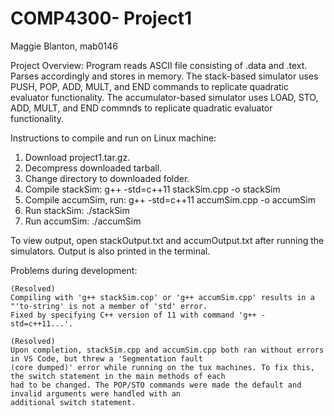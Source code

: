 # COMP4300- Project1

Maggie Blanton, mab0146

Project Overview: 
  Program reads ASCII file consisting of .data and .text. Parses accordingly and stores in memory. 
  The stack-based simulator uses PUSH, POP, ADD, MULT, and END commands to replicate quadratic evaluator functionality. 
  The accumulator-based simulator uses LOAD, STO, ADD, MULT, and END commnds to replicate quadratic evaluator functionality.

Instructions to compile and run on Linux machine:

  1. Download project1.tar.gz.
  2. Decompress downloaded tarball. 
  3. Change directory to downloaded folder. 
  4. Compile stackSim: g++ -std=c++11 stackSim.cpp -o stackSim
  5. Compile accumSim, run: g++ -std=c++11 accumSim.cpp -o accumSim
  6. Run stackSim: ./stackSim
  7. Run accumSim: ./accumSim
  
 To view output, open stackOutput.txt and accumOutput.txt after running the simulators. Output is also printed in the terminal. 
  
 Problems during development: 
 
    (Resolved)
    Compiling with 'g++ stackSim.cop' or 'g++ accumSim.cpp' results in a "'to-string' is not a member of 'std' error. 
    Fixed by specifying C++ version of 11 with command 'g++ -std=c++11...'. 
  
    (Resolved)
    Upon completion, stackSim.cpp and accumSim.cpp both ran without errors in VS Code, but threw a 'Segmentation fault
    (core dumped)' error while running on the tux machines. To fix this, the switch statement in the main methods of each 
    had to be changed. The POP/STO commands were made the default and invalid arguments were handled with an 
    additional switch statement. 
 
  

